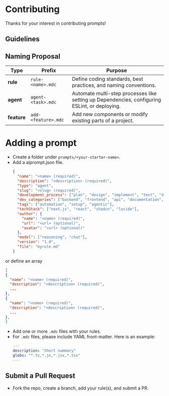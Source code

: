 # Contributing

Thanks for your interest in contributing prompts!

## Guidelines

## **Naming Proposal**

| Type | Prefix | Purpose |
| --- | --- | --- |
| **rule** | `rule-<name>.mdc` | Define coding standards, best practices, and naming conventions. |
| **agent** | `agent-<task>.mdc` | Automate multi-step processes like setting up Dependencies, configuring ESLint, or deploying. |
| **feature** | `add-<feature>.mdc` | Add new components or modify existing parts of a project. |

# Adding a prompt

- Create a folder under `prompts/<your-starter-name>`.
- Add a aiprompt.json file.
  ```json
  {
    "name": "<name> (required)",
    "description": "<description> (required)",
    "type": "agent",
    "slug": "<slug> (required)",
    "development_process": ["plan", "design", "implement", "test", "deploy"],
    "dev_categories": ["backend", "frontend", "api", "documentation", "db"],
    "tags": ["automation", "setup", "agentic"],
    "techStack": ["next.js", "react", "shadcn", "lucide"],
    "author": {
      "name": "<name> (required)",
      "url": "<url> (optional)",
      "avatar": "<url> (optional)"
    },
    "model": ["reasoning", "chat"],
    "version": "1.0",
    "file": "myrule.md"
  }
  ```

or define an array

  ```json
  [
  {
    "name": "<name> (required)",
    "description": "<description> (required)",
    ...
  },
  {
    "name": "<name> (required)",
    "description": "<description> (required)",
    ...
  },
  ]
```


- Add one or more `.mdc` files with your rules.
- For `.mdc` files, please include YAML front-matter. Here is an example:
  ```yaml
  ---
  description: "Short summary"
  globs: "*.ts,*.js,*.jsx,*.tsx"
  ---

## Submit a Pull Request

- Fork the repo, create a branch, add your rule(s), and submit a PR.

